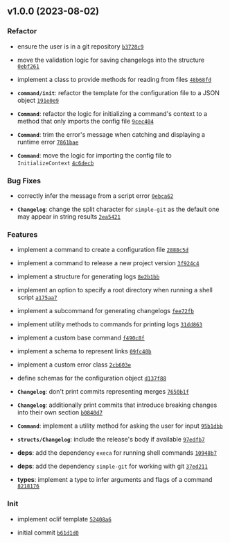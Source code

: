 ## v1.0.0 (2023-08-02)

### Refactor

- ensure the user is in a git repository <code>[b3728c9](https://github.com/norviah/bump/commit/b3728c9ce85f1ffcf884d8796b667e20a20d89f9)</code>

- move the validation logic for saving changelogs into the  structure <code>[0ebf261](https://github.com/norviah/bump/commit/0ebf26188bb8688341c3686a9435293389783e24)</code>

- implement a class to provide methods for reading from files <code>[48b68fd](https://github.com/norviah/bump/commit/48b68fdd452fc7b32442fd9c06cc5a7e8d72cbc6)</code>

- **`command/init`**: refactor the template for the configuration file to a JSON object <code>[191e0e9](https://github.com/norviah/bump/commit/191e0e914f8afb100a578e8046751e839452fc77)</code>

- **`Command`**: refactor the logic for initializing a command's context to a method that only imports the config file <code>[9cec404](https://github.com/norviah/bump/commit/9cec404c95ee83320fbfd52f8adb87c36de5a787)</code>

- **`Command`**: trim the error's message when catching and displaying a runtime error <code>[7861bae](https://github.com/norviah/bump/commit/7861baea2cc2c022ad269b4873652cd132df1428)</code>

- **`Command`**: move the logic for importing the config file to `InitializeContext` <code>[4c6decb](https://github.com/norviah/bump/commit/4c6decb6ccd15fce36e2b38ac6cc826348f522f3)</code>

### Bug Fixes

- correctly infer the message from a script error <code>[0ebca62](https://github.com/norviah/bump/commit/0ebca62577770709ff3b14a47a0f21fff8e56dd8)</code>

- **`Changelog`**: change the split character for `simple-git` as the default one may appear in string results <code>[2ea5421](https://github.com/norviah/bump/commit/2ea5421b886769ecc3253247c91d026ce0fbdbd6)</code>

### Features

- implement a command to create a configuration file <code>[2888c5d](https://github.com/norviah/bump/commit/2888c5d00a426ed0238f7c57fa705b8c78c8d810)</code>

- implement a command to release a new project version <code>[3f924c4](https://github.com/norviah/bump/commit/3f924c42e7167ea02e490315b28619b49127da80)</code>

- implement a structure for generating logs <code>[8e2b1bb](https://github.com/norviah/bump/commit/8e2b1bb2796f436e8c6fff14f2f03a650ba8a464)</code>

- implement an option to specify a root directory when running a shell script <code>[a175aa7](https://github.com/norviah/bump/commit/a175aa708fcd3e99cee05df790b877073ee23982)</code>

- implement a subcommand for generating changelogs <code>[fee72fb](https://github.com/norviah/bump/commit/fee72fb50dc02ff40c7465370bcae95880ee6f21)</code>

- implement utility methods to commands for printing logs <code>[31dd863](https://github.com/norviah/bump/commit/31dd86364177b217d43e739cf3b05267a82c4472)</code>

- implement a custom base command <code>[f490c8f](https://github.com/norviah/bump/commit/f490c8f81b6507bb70e07b25eab355ef1dbac8d8)</code>

- implement a schema to represent links <code>[09fc40b](https://github.com/norviah/bump/commit/09fc40ba6ac388616b7a63b2cd25af5486b10dd3)</code>

- implement a custom error class <code>[2cb603e](https://github.com/norviah/bump/commit/2cb603ea9f9f490b9e4b9f1ee74c2feec11e22bf)</code>

- define schemas for the configuration object <code>[d137f88](https://github.com/norviah/bump/commit/d137f884086f15a0c5adeeb4ace1207bff5ab4b4)</code>

- **`Changelog`**: don't print commits representing merges <code>[7650b1f](https://github.com/norviah/bump/commit/7650b1fb728fec7dae4d6d7d106c063fae7bc977)</code>

- **`Changelog`**: additionally print commits that introduce breaking changes into their own section <code>[b0840d7](https://github.com/norviah/bump/commit/b0840d71522c26ef92cf97712bacede596f1d3e6)</code>

- **`Command`**: implement a utility method for asking the user for input <code>[95b1dbb](https://github.com/norviah/bump/commit/95b1dbb11659497c87be8b17db1156033d0b2737)</code>

- **`structs/Changelog`**: include the release's body if available <code>[97edfb7](https://github.com/norviah/bump/commit/97edfb770565fbed056e2a03857fc6e47af38a65)</code>

- **deps**: add the dependency `execa` for running shell commands <code>[10948b7](https://github.com/norviah/bump/commit/10948b7c7ca63244fff8a528d1d9f44ca8fde9e6)</code>

- **deps**: add the dependency `simple-git` for working with git <code>[37ed211](https://github.com/norviah/bump/commit/37ed211f5d3aa5e51fd285188b2ede5543526c60)</code>

- **types**: implement a type to infer arguments and flags of a command <code>[8218176](https://github.com/norviah/bump/commit/82181766670379f35458f800a55279115d17de09)</code>

### Init

- implement oclif template <code>[52408a6](https://github.com/norviah/bump/commit/52408a665516a9d3901c33db7d2be50aedbadf2d)</code>

- initial commit <code>[b61d1d0](https://github.com/norviah/bump/commit/b61d1d0c41d6e24973b40755dffa25f823a2fa65)</code>